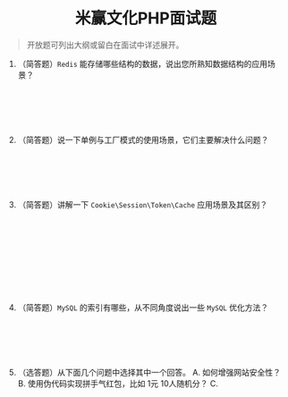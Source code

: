 <center><h1>米赢文化PHP面试题</h1></center>

> 开放题可列出大纲或留白在面试中详述展开。

1. （简答题）`Redis` 能存储哪些结构的数据，说出您所熟知数据结构的应用场景？
<br />
<br />
<br />
<br />

2. （简答题）说一下单例与工厂模式的使用场景，它们主要解决什么问题？
<br />
<br />
<br />
<br />

3. （简答题）讲解一下 `Cookie\Session\Token\Cache` 应用场景及其区别？
<br />
<br />
<br />
<br />
<br />
<br />
<br />
<br />

4. （简答题）`MySQL` 的索引有哪些，从不同角度说出一些 `MySQL` 优化方法？
<br />
<br />
<br />
<br />



5. （选答题）从下面几个问题中选择其中一个回答。
A. 如何增强网站安全性？
B. 使用伪代码实现拼手气红包，比如 1元 10人随机分？
C. 
<br />
<br />
<br />
<br />

<!--stackedit_data:
eyJoaXN0b3J5IjpbLTE5NDEwMTA5MTQsMTQ4MzY3MTE1NywtND
I4NzA0MzgzLDE0OTQ0Nzc3NTQsLTIxMjA0MzEwNTksLTExOTM0
NjQ0ODEsMTY2NTM2NzkxMCwtMTYzMDgwOTk2LC05MzM5NzUxMV
19
-->
